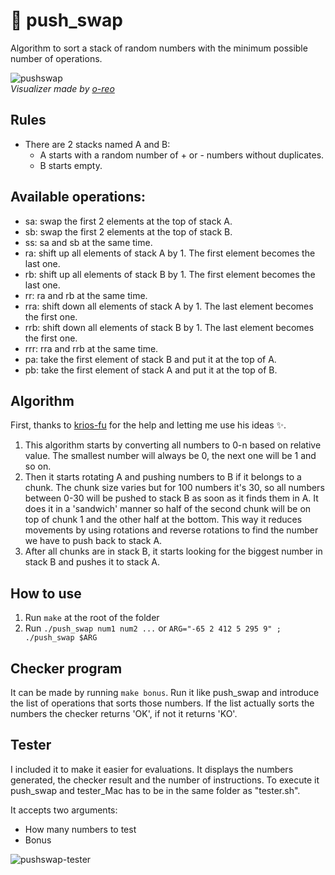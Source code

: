 # 🔀 push_swap
Algorithm to sort a stack of random numbers with the minimum possible number of operations.

![pushswap](https://user-images.githubusercontent.com/74905890/129445832-2c861a61-8135-4ac0-a660-8c4861ce0880.gif)  
*Visualizer made by [o-reo](https://github.com/o-reo/push_swap_visualizer)*

## Rules
- There are 2 stacks named A and B:
  - A starts with a random number of + or - numbers without duplicates.
  - B starts empty.

## Available operations:
  - sa: swap the first 2 elements at the top of stack A.
  - sb: swap the first 2 elements at the top of stack B.
  - ss: sa and sb at the same time.
  - ra: shift up all elements of stack A by 1. The first element becomes the last one.
  - rb: shift up all elements of stack B by 1. The first element becomes the last one.
  - rr: ra and rb at the same time.
  - rra: shift down all elements of stack A by 1. The last element becomes the first one.
  - rrb: shift down all elements of stack B by 1. The last element becomes the first one.
  - rrr: rra and rrb at the same time.
  - pa: take the first element of stack B and put it at the top of A.
  - pb: take the first element of stack A and put it at the top of B.

## Algorithm
First, thanks to [krios-fu](https://github.com/krios-fu) for the help and letting me use his ideas ✨.

1. This algorithm starts by converting all numbers to 0-n based on relative value. The smallest number will always be 0, the next one will be 1 and so on.
2. Then it starts rotating A and pushing numbers to B if it belongs to a chunk. The chunk size varies but for 100 numbers it's 30, so all numbers between 0-30 will be pushed to stack B as soon as it finds them in A. It does it in a 'sandwich' manner so half of the second chunk will be on top of chunk 1 and the other half at the bottom. This way it reduces movements by using rotations and reverse rotations to find the number we have to push back to stack A.
3. After all chunks are in stack B, it starts looking for the biggest number in stack B and pushes it to stack A.

## How to use
1. Run `make` at the root of the folder
2. Run `./push_swap num1 num2 ...` or `ARG="-65 2 412 5 295 9" ; ./push_swap $ARG`

## Checker program
It can be made by running `make bonus`. Run it like push_swap and introduce the list of operations that sorts those numbers. If the list actually sorts the numbers the checker returns 'OK', if not it returns 'KO'.

## Tester
I included it to make it easier for evaluations. It displays the numbers generated, the checker result and the number of instructions. To execute it push_swap and tester_Mac has to be in the same folder as "tester.sh".

It accepts two arguments:
- How many numbers to test
- Bonus

![pushswap-tester](https://user-images.githubusercontent.com/74905890/129448066-89b7c037-187d-4acb-a153-725535ef95e8.jpg)
